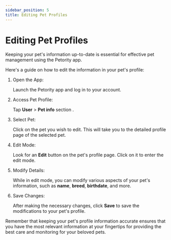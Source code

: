 ```yaml
---
sidebar_position: 5
title: Editing Pet Profiles
---
```


# Editing Pet Profiles
Keeping your pet's information up-to-date is essential for effective pet management using the Petority app. 

Here's a guide on how to edit the information in your pet's profile:

1. Open the App:

    Launch the Petority app and log in to your account.
2. Access Pet Profile: 

   Tap **User** > **Pet info** section .
3. Select Pet: 

     Click on the pet you wish to edit. This will take you to the detailed profile page of the selected pet.
4. Edit Mode: 

    Look for an **Edit** button on the pet's profile page. Click on it to enter the edit mode.
5. Modify Details:
 
    While in edit mode, you can modify various aspects of your pet's information, such as **name**, **breed**, **birthdate**, and more. 
6. Save Changes: 

    After making the necessary changes, click **Save** to save the modifications to your pet's profile.

Remember that keeping your pet's profile information accurate ensures that you have the most relevant information at your fingertips for providing the best care and monitoring for your beloved pets.